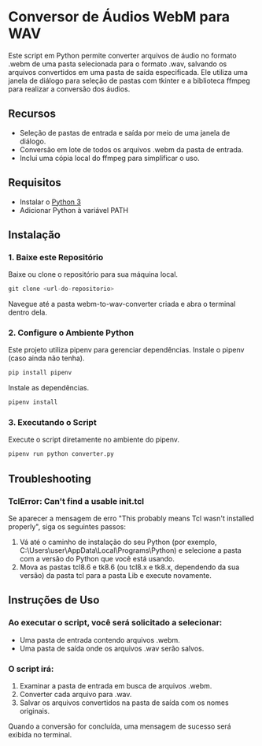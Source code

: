 # Conversor de Áudios WebM para WAV

Este script em Python permite converter arquivos de áudio no formato .webm de uma pasta selecionada para o formato .wav, salvando os arquivos convertidos em uma pasta de saída especificada. Ele utiliza uma janela de diálogo para seleção de pastas com tkinter e a biblioteca ffmpeg para realizar a conversão dos áudios.

## Recursos

- Seleção de pastas de entrada e saída por meio de uma janela de diálogo.
- Conversão em lote de todos os arquivos .webm da pasta de entrada.
- Inclui uma cópia local do ffmpeg para simplificar o uso.

## Requisitos
- Instalar o [Python 3](https://www.python.org/downloads/)
- Adicionar Python à variável PATH

## Instalação
### 1. Baixe este Repositório

Baixe ou clone o repositório para sua máquina local.

```python
git clone <url-do-repositorio>
```
Navegue até a pasta webm-to-wav-converter criada e abra o terminal dentro dela.

### 2. Configure o Ambiente Python

Este projeto utiliza pipenv para gerenciar dependências.
Instale o pipenv (caso ainda não tenha).

```python
pip install pipenv
```

Instale as dependências.

```python
pipenv install
```

### 3. Executando o Script

Execute o script diretamente no ambiente do pipenv.

```python
pipenv run python converter.py
```

## Troubleshooting
### TclError: Can't find a usable init.tcl

Se aparecer a mensagem de erro "This probably means Tcl wasn't installed properly", siga os seguintes passos:

1. Vá até o caminho de instalação do seu Python (por exemplo, C:\Users\user\AppData\Local\Programs\Python) e selecione a pasta com a versão do Python que você está usando.
2. Mova as pastas tcl8.6 e tk8.6 (ou tcl8.x e tk8.x, dependendo da sua versão) da pasta tcl para a pasta Lib e execute novamente.

## Instruções de Uso

### Ao executar o script, você será solicitado a selecionar:
- Uma pasta de entrada contendo arquivos .webm.
- Uma pasta de saída onde os arquivos .wav serão salvos.

### O script irá:

1. Examinar a pasta de entrada em busca de arquivos .webm.
2. Converter cada arquivo para .wav.
3. Salvar os arquivos convertidos na pasta de saída com os nomes originais.

Quando a conversão for concluída, uma mensagem de sucesso será exibida no terminal.

